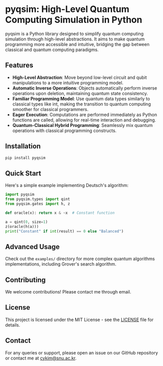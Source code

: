 # pyqsim: High-Level Quantum Computing Simulation in Python

pyqsim is a Python library designed to simplify quantum computing simulation through high-level abstractions. It aims to make quantum programming more accessible and intuitive, bridging the gap between classical and quantum computing paradigms.

## Features

- **High-Level Abstraction**: Move beyond low-level circuit and qubit manipulations to a more intuitive programming model.
- **Automatic Inverse Operations**: Objects automatically perform inverse operations upon deletion, maintaining quantum state consistency.
- **Familiar Programming Model**: Use quantum data types similarly to classical types like int, making the transition to quantum computing smoother for classical programmers.
- **Eager Execution**: Computations are performed immediately as Python functions are called, allowing for real-time interaction and debugging.
- **Quantum-Classical Hybrid Programming**: Seamlessly mix quantum operations with classical programming constructs.

## Installation

```bash
pip install pyqsim
```

## Quick Start

Here's a simple example implementing Deutsch's algorithm:

```python
import pyqsim
from pyqsim.types import qint
from pyqsim.gates import h, z

def oracle(x): return x & ~x  # Constant function

a = qint(0, size=1)
z(oracle(h(a)))
print("Constant" if int(result) == 0 else "Balanced")
```

## Advanced Usage

Check out the `examples/` directory for more complex quantum algorithms implementations, including Grover's search algorithm.

## Contributing

We welcome contributions! Please contact me through email.

## License

This project is licensed under the MIT License - see the [LICENSE](LICENSE) file for details.

## Contact

For any queries or support, please open an issue on our GitHub repository or contact me at [cykim@snu.ac.kr](mailto:cykim@snu.ac.kr).
